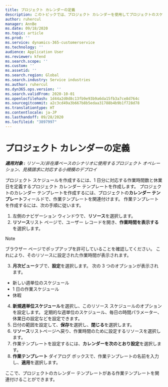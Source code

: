 ```yaml
---
title: プロジェクト カレンダーの定義
description: このトピックでは、プロジェクト カレンダーを使用してプロジェクトのスケジュールを追跡する方法について説明します。
author: ruhercul
manager: AnnBe
ms.date: 09/18/2020
ms.topic: article
ms.prod: ''
ms.service: dynamics-365-customerservice
ms.technology: ''
audience: Application User
ms.reviewer: kfend
ms.search.scope: ''
ms.custom: ''
ms.assetid: ''
ms.search.region: Global
ms.search.industry: Service industries
ms.author: ruhercul
ms.dyn365.ops.version: ''
ms.search.validFrom: 2020-10-01
ms.openlocfilehash: 1d44a2d0d8c13fb9e93b9a6da15fb3a7ce8d764c
ms.sourcegitcommit: a2c3cd49a3b667b8b5edaa31788b4b9b1f728d78
ms.translationtype: HT
ms.contentlocale: ja-JP
ms.lasthandoff: 09/28/2020
ms.locfileid: "3897997"
---
```

# <a name="define-project-calendars"></a>プロジェクト カレンダーの定義

_**適用対象 :** リソース/非在庫ベースのシナリオに使用するプロジェクト オペレーション、見積請求に対応する小規模のデプロイ_

プロジェクト スケジュールを作成するには、1 日分に対応する作業時間数と休業日を定義するプロジェクト カレンダー テンプレートを作成します。 プロジェクトのカレンダー テンプレートを作成するには、プロジェクトの**カレンダー テンプレート**フィールドで、作業テンプレートを関連付けます。 作業テンプレートを作成するには、次の手順に従います。

1. 左側のナビゲーション ウィンドウで、**リソース**を選択します。 
2. **リソース**リスト ページで、ユーザー レコードを開き、**作業時間を表示する**を選択します。

  > [!NOTE]
  > ブラウザー ページでポップアップを許可していることを確認してください。 これにより、そのリソースに設定された作業時間が表示されます。
  
3. **月次ビュー**タブで、**設定**を選択します。 次の 3 つのオプションが表示されます。 

  - 新しい週単位のスケジュール
  - 1 日の作業スケジュール
  - 休暇

4. **新規週単位スケジュール**を選択し、このリソース スケジュールのオプションを設定します。 定期的な週単位のスケジュール、毎日の時間パラメーター、休業日の設定などを設定できます。
5. 日付の範囲を設定して、**保存**を選択し、**閉じる**を選択します。 
6. **リソース**リストページへ戻り、作業時間のために設定するリソースを選択します。 
7. 作業テンプレートを設定するには、**カレンダーを次のとおり設定**を選択します。 
8. **作業テンプレート** ダイアログ ボックスで、作業テンプレートの名前を入力し、**適用**を選択します。 

ここで、プロジェクトのカレンダー テンプレートがある作業テンプレートを関連付けることができます。

